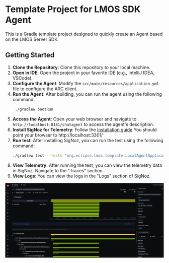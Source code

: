 # Template Project for LMOS SDK Agent

This is a Gradle template project designed to quickly create an Agent based on the LMOS Server SDK.

## Getting Started

1. **Clone the Repository**: Clone this repository to your local machine.
2. **Open in IDE**: Open the project in your favorite IDE (e.g., IntelliJ IDEA, VSCode).
3. **Configure the Agent**: Modify the `src/main/resources/application.yml` file to configure the ARC client. 
4. **Run the Agent**: After building, you can run the agent using the following command:
   ```bash
    ./gradlew bootRun
    ```
5. **Access the Agent**: Open your web browser and navigate to `http://localhost:8181/chatagent` to access the agent's description.
6. **Install SigNoz for Telemetry**: Follow the [Installation guide](https://signoz.io/docs/install/docker/#install-signoz-using-docker-compose)
   You should point your browser to http://localhost:3301/
7. **Run test**: After installing SigNoz, you can run the test using the following command:
   ```bash
   ./gradlew test --tests "org.eclipse.lmos.template.LocalAgentApplicationTest"
   ```
8. **View Telemetry**: After running the test, you can view the telemetry data in SigNoz. Navigate to the "Traces" section.
9. **View Logs**: You can view the logs in the "Logs" section of SigNoz. 

![img.png](img.png)